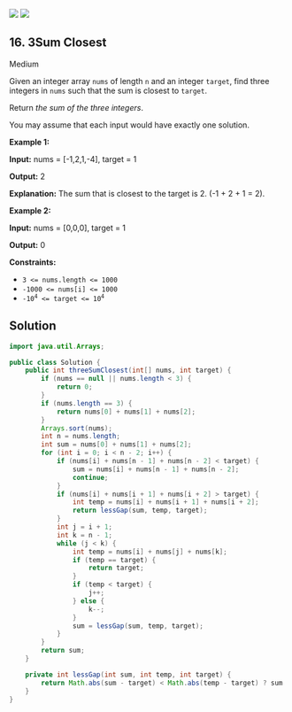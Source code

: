 [![](https://img.shields.io/github/stars/javadev/LeetCode-in-Java?label=Stars&style=flat-square)](https://github.com/javadev/LeetCode-in-Java)
[![](https://img.shields.io/github/forks/javadev/LeetCode-in-Java?label=Fork%20me%20on%20GitHub%20&style=flat-square)](https://github.com/javadev/LeetCode-in-Java/fork)

## 16\. 3Sum Closest

Medium

Given an integer array `nums` of length `n` and an integer `target`, find three integers in `nums` such that the sum is closest to `target`.

Return _the sum of the three integers_.

You may assume that each input would have exactly one solution.

**Example 1:**

**Input:** nums = [-1,2,1,-4], target = 1

**Output:** 2

**Explanation:** The sum that is closest to the target is 2. (-1 + 2 + 1 = 2). 

**Example 2:**

**Input:** nums = [0,0,0], target = 1

**Output:** 0 

**Constraints:**

*   `3 <= nums.length <= 1000`
*   `-1000 <= nums[i] <= 1000`
*   <code>-10<sup>4</sup> <= target <= 10<sup>4</sup></code>

## Solution

```java
import java.util.Arrays;

public class Solution {
    public int threeSumClosest(int[] nums, int target) {
        if (nums == null || nums.length < 3) {
            return 0;
        }
        if (nums.length == 3) {
            return nums[0] + nums[1] + nums[2];
        }
        Arrays.sort(nums);
        int n = nums.length;
        int sum = nums[0] + nums[1] + nums[2];
        for (int i = 0; i < n - 2; i++) {
            if (nums[i] + nums[n - 1] + nums[n - 2] < target) {
                sum = nums[i] + nums[n - 1] + nums[n - 2];
                continue;
            }
            if (nums[i] + nums[i + 1] + nums[i + 2] > target) {
                int temp = nums[i] + nums[i + 1] + nums[i + 2];
                return lessGap(sum, temp, target);
            }
            int j = i + 1;
            int k = n - 1;
            while (j < k) {
                int temp = nums[i] + nums[j] + nums[k];
                if (temp == target) {
                    return target;
                }
                if (temp < target) {
                    j++;
                } else {
                    k--;
                }
                sum = lessGap(sum, temp, target);
            }
        }
        return sum;
    }

    private int lessGap(int sum, int temp, int target) {
        return Math.abs(sum - target) < Math.abs(temp - target) ? sum : temp;
    }
}
```